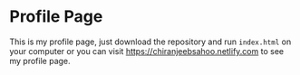 # Profile Page
This is my profile page, just download the repository and run `index.html` on your computer or you can visit
https://chiranjeebsahoo.netlify.com to see my profile page.
